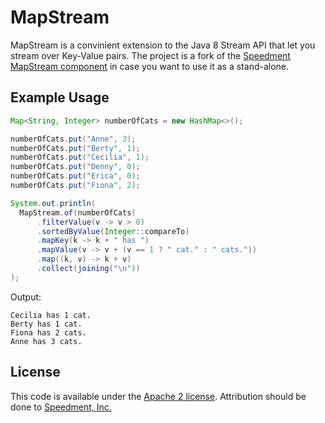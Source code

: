# MapStream
MapStream is a convinient extension to the Java 8 Stream API that let you stream over Key-Value pairs. The project is a fork of the [Speedment MapStream component](http://github.com/speedment/speedment/) in case you want to use it as a stand-alone.

## Example Usage
```java
Map<String, Integer> numberOfCats = new HashMap<>();

numberOfCats.put("Anne", 3);
numberOfCats.put("Berty", 1);
numberOfCats.put("Cecilia", 1);
numberOfCats.put("Denny", 0);
numberOfCats.put("Erica", 0);
numberOfCats.put("Fiona", 2);

System.out.println(
  MapStream.of(numberOfCats)
      .filterValue(v -> v > 0)
      .sortedByValue(Integer::compareTo)
      .mapKey(k -> k + " has ")
      .mapValue(v -> v + (v == 1 ? " cat." : " cats."))
      .map((k, v) -> k + v)
      .collect(joining("\n"))
);
```
Output:
```
Cecilia has 1 cat.
Berty has 1 cat.
Fiona has 2 cats.
Anne has 3 cats.
```

## License
This code is available under the [Apache 2 license](http://www.apache.org/licenses/LICENSE-2.0). 
Attribution should be done to [Speedment, Inc.](http://speedment.org)

